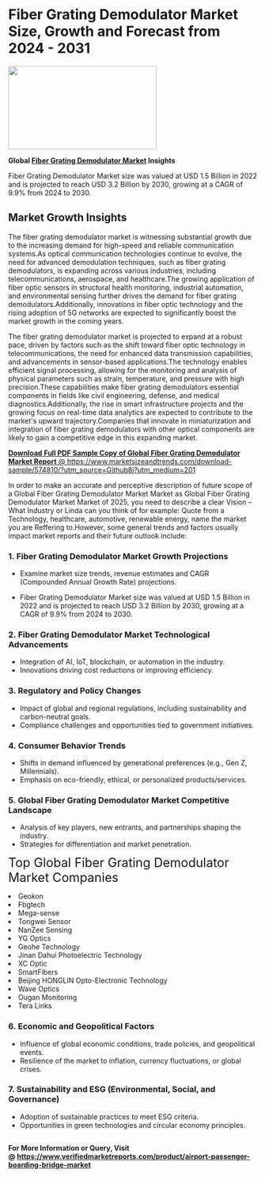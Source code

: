 <H1>Fiber Grating Demodulator Market Size, Growth and Forecast from 2024 - 2031</H1><img class="aligncenter size-medium wp-image-584254" src="https://thirdeyenews.in/wp-content/uploads/2024/09/Global-Market-Research-300x168.jpeg" alt="" width="300" height="168" /><p><strong>Global&nbsp;<a href="https://www.marketsizeandtrends.com/download-sample/574810/?utm_source=Github8j?utm_medium=201">Fiber Grating Demodulator Market</a> Insights</strong></p><p>Fiber Grating Demodulator Market size was valued at USD 1.5 Billion in 2022 and is projected to reach USD 3.2 Billion by 2030, growing at a CAGR of 9.9% from 2024 to 2030.</p><p><h2>Market Growth Insights</h2> <p>The fiber grating demodulator market is witnessing substantial growth due to the increasing demand for high-speed and reliable communication systems.As optical communication technologies continue to evolve, the need for advanced demodulation techniques, such as fiber grating demodulators, is expanding across various industries, including telecommunications, aerospace, and healthcare.The growing application of fiber optic sensors in structural health monitoring, industrial automation, and environmental sensing further drives the demand for fiber grating demodulators.Additionally, innovations in fiber optic technology and the rising adoption of 5G networks are expected to significantly boost the market growth in the coming years.</p> <p><a href="#"></a></p> <p>The fiber grating demodulator market is projected to expand at a robust pace, driven by factors such as the shift toward fiber optic technology in telecommunications, the need for enhanced data transmission capabilities, and advancements in sensor-based applications.The technology enables efficient signal processing, allowing for the monitoring and analysis of physical parameters such as strain, temperature, and pressure with high precision.These capabilities make fiber grating demodulators essential components in fields like civil engineering, defense, and medical diagnostics.Additionally, the rise in smart infrastructure projects and the growing focus on real-time data analytics are expected to contribute to the market's upward trajectory.Companies that innovate in miniaturization and integration of fiber grating demodulators with other optical components are likely to gain a competitive edge in this expanding market.</p> <p><a href="#"></p><p><span class=""><strong>Download Full PDF Sample Copy of Global Fiber Grating Demodulator Market Report</strong> @ <a href="https://www.marketsizeandtrends.com/download-sample/574810/?utm_source=Github8j?utm_medium=201" target="_blank">https://www.marketsizeandtrends.com/download-sample/574810/?utm_source=Github8j?utm_medium=201</a></span></p><p>In order to make an accurate and perceptive description of future scope of a Global&nbsp;Fiber Grating Demodulator Market Market as Global&nbsp;Fiber Grating Demodulator Market Market of 2025, you need to describe a clear Vision &ndash; What Industry or Linda can you think of for example: Quote from a Technology, healthcare, automotive, renewable energy, name the market you are Reffering to.However, some general trends and factors usually impact market reports and their future outlook include:</p><h3>1.&nbsp;<strong>Fiber Grating Demodulator Market Growth Projections</strong></h3><ul><li>Examine market size trends, revenue estimates and CAGR (Compounded Annual Growth Rate) projections.</li><li><p>Fiber Grating Demodulator Market size was valued at USD 1.5 Billion in 2022 and is projected to reach USD 3.2 Billion by 2030, growing at a CAGR of 9.9% from 2024 to 2030.</p></li></ul><h3>2.&nbsp;<strong>Fiber Grating Demodulator Market Technological Advancements</strong></h3><ul><li>Integration of AI, IoT, blockchain, or automation in the industry.</li><li>Innovations driving cost reductions or improving efficiency.</li></ul><h3>3.&nbsp;<strong>Regulatory and Policy Changes</strong></h3><ul><li>Impact of global and regional regulations, including sustainability and carbon-neutral goals.</li><li>Compliance challenges and opportunities tied to government initiatives.</li></ul><h3>4.&nbsp;<strong>Consumer Behavior Trends</strong></h3><ul><li>Shifts in demand influenced by generational preferences (e.g., Gen Z, Millennials).</li><li>Emphasis on eco-friendly, ethical, or personalized products/services.</li></ul><h3>5.&nbsp;<strong>Global Fiber Grating Demodulator Market Competitive Landscape</strong></h3><ul><li>Analysis of key players, new entrants, and partnerships shaping the industry.</li><li>Strategies for differentiation and market penetration.</li></ul><p data-pm-slice="1 1 []"><span style="color: inherit; font-family: inherit; font-size: 25px;">Top Global Fiber Grating Demodulator Market Companies</span></p><div class="" data-test-id=""><p><li>Geokon</li><li> Fbgtech</li><li> Mega-sense</li><li> Tongwei Sensor</li><li> NanZee Sensing</li><li> YG Optics</li><li> Geohe Technology</li><li> Jinan Dahui Photoelectric Technology</li><li> XC Optic</li><li> SmartFibers</li><li> Beijing HONGLIN Opto-Electronic Technology</li><li> Wave Optics</li><li> Ougan Monitoring</li><li> Tera Links</li></p></div><h3>6.&nbsp;<strong>Economic and Geopolitical Factors</strong></h3><ul><li>Influence of global economic conditions, trade policies, and geopolitical events.</li><li>Resilience of the market to inflation, currency fluctuations, or global crises.</li></ul><h3>7.&nbsp;<strong>Sustainability and ESG (Environmental, Social, and Governance)</strong></h3><ul><li>Adoption of sustainable practices to meet ESG criteria.</li><li>Opportunities in green technologies and circular economy principles.</li></ul><h2><strong style="font-size: 14px;">For More Information or Query, Visit @&nbsp;</strong><a style="background-color: #ffffff; font-size: 14px;" href="https://www.marketsizeandtrends.com/report/fiber-grating-demodulator-market/" target="_blank">https://www.verifiedmarketreports.com/product/airport-passenger-boarding-bridge-market</a></h2>